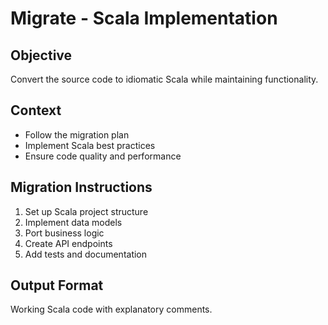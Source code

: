 # Migrate - Scala Implementation

## Objective
Convert the source code to idiomatic Scala while maintaining functionality.

## Context
- Follow the migration plan
- Implement Scala best practices
- Ensure code quality and performance

## Migration Instructions
1. Set up Scala project structure
2. Implement data models
3. Port business logic
4. Create API endpoints
5. Add tests and documentation

## Output Format
Working Scala code with explanatory comments.
